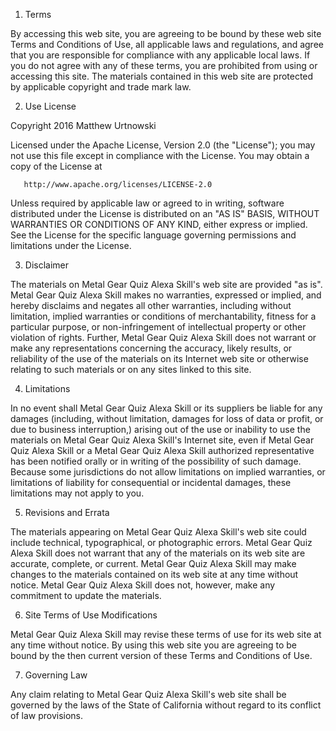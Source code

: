 1. Terms

By accessing this web site, you are agreeing to be bound by these web site Terms and Conditions of Use, all applicable laws and regulations, and agree that you are responsible for compliance with any applicable local laws. If you do not agree with any of these terms, you are prohibited from using or accessing this site. The materials contained in this web site are protected by applicable copyright and trade mark law.

 2. Use License

Copyright 2016 Matthew Urtnowski

   Licensed under the Apache License, Version 2.0 (the "License");
   you may not use this file except in compliance with the License.
   You may obtain a copy of the License at

       http://www.apache.org/licenses/LICENSE-2.0

   Unless required by applicable law or agreed to in writing, software
   distributed under the License is distributed on an "AS IS" BASIS,
   WITHOUT WARRANTIES OR CONDITIONS OF ANY KIND, either express or implied.
   See the License for the specific language governing permissions and
   limitations under the License.

 3. Disclaimer

The materials on Metal Gear Quiz Alexa Skill's web site are provided "as is". Metal Gear Quiz Alexa Skill makes no warranties, expressed or implied, and hereby disclaims and negates all other warranties, including without limitation, implied warranties or conditions of merchantability, fitness for a particular purpose, or non-infringement of intellectual property or other violation of rights. Further, Metal Gear Quiz Alexa Skill does not warrant or make any representations concerning the accuracy, likely results, or reliability of the use of the materials on its Internet web site or otherwise relating to such materials or on any sites linked to this site.

 4. Limitations

In no event shall Metal Gear Quiz Alexa Skill or its suppliers be liable for any damages (including, without limitation, damages for loss of data or profit, or due to business interruption,) arising out of the use or inability to use the materials on Metal Gear Quiz Alexa Skill's Internet site, even if Metal Gear Quiz Alexa Skill or a Metal Gear Quiz Alexa Skill authorized representative has been notified orally or in writing of the possibility of such damage. Because some jurisdictions do not allow limitations on implied warranties, or limitations of liability for consequential or incidental damages, these limitations may not apply to you.

 5. Revisions and Errata

The materials appearing on Metal Gear Quiz Alexa Skill's web site could include technical, typographical, or photographic errors. Metal Gear Quiz Alexa Skill does not warrant that any of the materials on its web site are accurate, complete, or current. Metal Gear Quiz Alexa Skill may make changes to the materials contained on its web site at any time without notice. Metal Gear Quiz Alexa Skill does not, however, make any commitment to update the materials.

 6. Site Terms of Use Modifications

Metal Gear Quiz Alexa Skill may revise these terms of use for its web site at any time without notice. By using this web site you are agreeing to be bound by the then current version of these Terms and Conditions of Use.

 7. Governing Law

Any claim relating to Metal Gear Quiz Alexa Skill's web site shall be governed by the laws of the State of California without regard to its conflict of law provisions.
